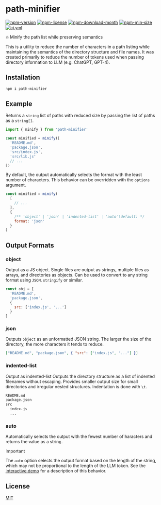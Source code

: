 <!----- BEGIN GHOST DOCS HEADER ----->

# path-minifier

<!----- BEGIN GHOST DOCS BADGES ----->

<a href="https://npmjs.com/package/path-minifier"><img src="https://img.shields.io/npm/v/path-minifier" alt="npm-version" /></a> <a href="https://npmjs.com/package/path-minifier"><img src="https://img.shields.io/npm/l/path-minifier" alt="npm-license" /></a> <a href="https://npmjs.com/package/path-minifier"><img src="https://img.shields.io/npm/dm/path-minifier" alt="npm-download-month" /></a> <a href="https://npmjs.com/package/path-minifier"><img src="https://img.shields.io/bundlephobia/min/path-minifier" alt="npm-min-size" /></a> <a href="https://github.com/jill64/path-minifier/actions/workflows/ci.yml"><img src="https://github.com/jill64/path-minifier/actions/workflows/ci.yml/badge.svg" alt="ci.yml" /></a>

<!----- END GHOST DOCS BADGES ----->

🔥 Minify the path list while preserving semantics

<!----- END GHOST DOCS HEADER ----->

This is a utility to reduce the number of characters in a path listing while maintaining the semantics of the directory structure and file names.
It was created primarily to reduce the number of tokens used when passing directory information to LLM (e.g. ChatGPT, GPT-4).

## Installation

```sh
npm i path-minifier
```

## Example

Returns a `string` list of paths with reduced size by passing the list of paths as a `string[]`.

```js
import { minify } from 'path-minifier'

const minified = minify([
  'README.md',
  'package.json',
  'src/index.js',
  'src/lib.js'
  // ...
])
```

By default, the output automatically selects the format with the least number of characters.
This behavior can be overridden with the `options` argument.

```js
const minified = minify(
  [
    // ...
  ],
  {
    /** 'object' | 'json' | 'indented-list' | 'auto'(default) */
    format: 'json'
  }
)
```

## Output Formats

### object

Output as a JS object.
Single files are output as strings, multiple files as arrays, and directories as objects.
Can be used to convert to any string format using `JSON.stringify` or similar.

```js
const obj = [
  'README.md',
  'package.json',
  {
    src: ['index.js', '...']
  }
]
```

### json

Outputs `object` as an unformatted JSON string.
The larger the size of the directory, the more characters it tends to reduce.

```json
["README.md", "package.json", { "src": ["index.js", "..."] }]
```

### indented-list

Output as indented-list
Outputs the directory structure as a list of indented filenames without escaping.
Provides smaller output size for small directories and irregular nested structures.
Indentation is done with `\t`.

```txt
README.md
package.json
src
  index.js
  ...
```

### auto

Automatically selects the output with the fewest number of haracters and returns the value as a string.

> [!IMPORTANT]
> The `auto` option selects the output format based on the length of the string, which may not be proportional to the length of the LLM token.
> See the [interactive demo](https://path-minifier.jill64.dev) for a description of this behavior.

<!----- BEGIN GHOST DOCS FOOTER ----->

## License

[MIT](LICENSE)

<!----- END GHOST DOCS FOOTER ----->
